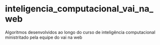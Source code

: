 # inteligencia_computacional_vai_na_web

Algoritmos desenvolvidos ao longo do curso de inteligência computacional ministritado pela equipe do vai na web

